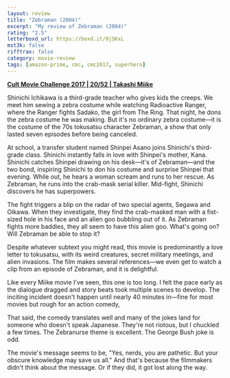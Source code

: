 ```yaml
---
layout: review
title: "Zebraman (2004)"
excerpt: "My review of Zebraman (2004)"
rating: "2.5"
letterboxd_url: https://boxd.it/9jSKxL
mst3k: false
rifftrax: false
category: movie-review
tags: [amazon-prime, cmc, cmc2017, superhero]
---
```


<b><a href="https://boxd.it/q7TYk/detail" target="_blank" rel="noopener">Cult Movie Challenge 2017 | 20/52 | Takashi Miike</a></b>

Shinichi Ichikawa is a third-grade teacher who gives kids the creeps. We meet him sewing a zebra costume while watching Radioactive Ranger, where the Ranger fights Sadako, the girl from The Ring. That night, he dons the zebra costume he was making. But it's no ordinary zebra costume—it is the costume of the 70s tokusatsu character Zebraman, a show that only lasted seven episodes before being canceled.

At school, a transfer student named Shinpei Asano joins Shinichi's third-grade class. Shinichi instantly falls in love with Shinpei's mother, Kana. Shinichi catches Shinpei drawing on his desk—it's of Zebraman—and the two bond, inspiring Shinichi to don his costume and surprise Shinpei that evening. While out, he hears a woman scream and runs to her rescue. As Zebraman, he runs into the crab-mask serial killer. Mid-fight, Shinichi discovers he has superpowers.

The fight triggers a blip on the radar of two special agents, Segawa and Oikawa. When they investigate, they find the crab-masked man with a fist-sized hole in his face and an alien goo bubbling out of it. As Zebraman fights more baddies, they all seem to have this alien goo. What's going on? Will Zebraman be able to stop it?

Despite whatever subtext you might read, this movie is predominantly a love letter to tokusatsu, with its weird creatures, secret military meetings, and alien invasions. The film makes several references—we even get to watch a clip from an episode of Zebraman, and it is delightful.

Like every Miike movie I've seen, this one is too long. I felt the pace early as the dialogue dragged and story beats took multiple scenes to develop. The inciting incident doesn't happen until nearly 40 minutes in—fine for most movies but rough for an action comedy,

That said, the comedy translates well and many of the jokes land for someone who doesn't speak Japanese. They're not riotous, but I chuckled a few times. The Zebranurse theme is excellent. The George Bush joke is odd.

The movie's message seems to be, "Yes, nerds, you are pathetic. But your obscure knowledge may save us all." And that's because the filmmakers didn't think about the message. Or if they did, it got lost along the way.
